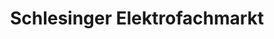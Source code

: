 ---
title: "Schlesinger Elektrofachmarkt"
url: /klipphausen/schlesinger-elektrofachmarkt/
shop: Elektronik
---